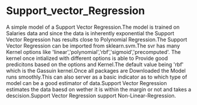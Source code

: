 # Support_vector_Regression
A simple model of a Support Vector Regression.The model is trained on Salaries data and since the data is inherently exponential the Support Vector Regression has results close to Polynomial Regression.The Support Vector Regression can be imported from sklearn.svm.The svr has many Kernel options like 'linear','polynomial','rbf','sigmoid','precomputed'.
The kernel once intialized with different options is able to Provide good predicitons based on the options and Kernel.The default value being 'rbf' which is the Gassuin kernel.Once all packages are Downloaded the Model runs smoothly.This can also server as a basic indicator as to which type of model can  be a good estimator of data.Support Vector Regression estimates the data baesd on wether it is within the margin or not and takes a descision.Support Vector Regression support Non-Linear-Regression.

